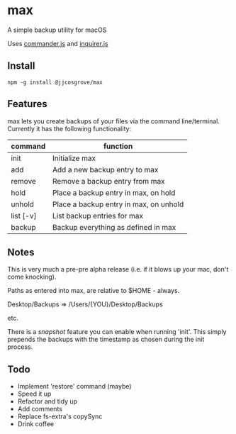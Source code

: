 # max

A simple backup utility for macOS

Uses <a href="https://github.com/tj/commander.js/">commander.js</a> and <a href="https://github.com/SBoudrias/Inquirer.js/">inquirer.js</a>

## Install

```
npm -g install @jjcosgrove/max
```

## Features

max lets you create backups of your files via the command line/terminal. Currently it has the following functionality:

command|function
-|-|
init|Initialize max
add|Add a new backup entry to max
remove|Remove a backup entry from max
hold|Place a backup entry in max, on hold
unhold|Place a backup entry in max, on unhold
list [-v]|List backup entries for max
backup|Backup everything as defined in max

## Notes

This is very much a pre-pre alpha release (i.e. if it blows up your mac, don't come knocking).

Paths as entered into max, are relative to $HOME - always.

Desktop/Backups => /Users/{YOU}/Desktop/Backups

etc.

There is a <em>snapshot</em> feature you can enable when running 'init'. This simply prepends the backups with the timestamp as chosen during the init process.

## Todo

- Implement 'restore' command (maybe)
- Speed it up
- Refactor and tidy up
- Add comments
- Replace fs-extra's copySync
- Drink coffee
